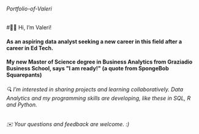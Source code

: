 ###### Portfolio-of-Valeri
#👋🏾 Hi, I’m Valeri! 
#### As an aspiring data analyst seeking a new career in this field after a career in Ed Tech.
#### My new Master of Science degree in Business Analytics from Graziadio Business School, says "I am ready!" (a quote from SpongeBob Squarepants)
###### 🔍 I’m interested in sharing projects and learning collaboratively. Data Analytics and my programming skills are developing, like these in SQL, R and Python. 
######  ✉️ Your questions and feedback are welcome. :) 

